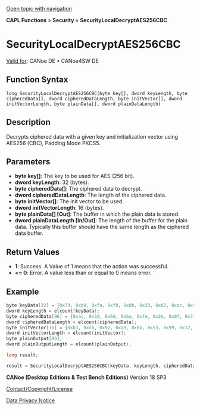 [Open topic with navigation](../../../../../CANoeDEFamily.htm#Topics/CAPLFunctions/Security/Functions/CAPLfunctionSecurityLocalDecryptAES256CBC.md)

**CAPL Functions** » **Security** » **SecurityLocalDecryptAES256CBC**

# SecurityLocalDecryptAES256CBC

[Valid for](../../../Shared/FeatureAvailability.md): CANoe DE • CANoe4SW DE

## Function Syntax

```
long SecurityLocalDecryptAES256CBC(byte key[], dword keyLength, byte cipheredData[], dword cipheredDataLength, byte initVector[], dword initVectorLength, byte plainData[], dword plainDataLength)
```

## Description

Decrypts ciphered data with a given key and initialization vector using AES256 (CBC), Padding Mode PKCS5.

## Parameters

- **byte key[]**: The key to be used for AES (256 bit).
- **dword keyLength**: 32 (bytes).
- **byte cipheredData[]**: The ciphered data to decrypt.
- **dword cipheredDataLength**: The length of the ciphered data.
- **byte initVector[]**: The init vector to be used.
- **dword initVectorLength**: 16 (bytes).
- **byte plainData[] [Out]**: The buffer in which the plain data is stored.
- **dword plainDataLength [In/Out]**: The length of the buffer for the plain data. Typically this buffer should have the same length as the ciphered data buffer.

## Return Values

- **1**: Success. A Value of 1 means that the action was successful.
- **<= 0**: Error. A value less than or equal to 0 means error.

## Example

```c
byte keyData[32] = {0x73, 0xb8, 0xfa, 0xf0, 0x0b, 0x33, 0x02, 0xac, 0x99, 0x85, 0x5c, 0xf6, 0xf9, 0xe9, 0xe4, 0x85, 0x18, 0x69, 0x0a, 0x59, 0x06, 0xa4, 0x86, 0x9d, 0x4d, 0xcf, 0x48, 0xd2, 0x82, 0xfa, 0xae, 0x2a};
dword keyLength = elcount(keyData);
byte cipheredData[96] = {0xac, 0x3d, 0x6d, 0xba, 0xfe, 0x2e, 0x0f, 0x74, 0x06, 0x32, 0xfd, 0x9e, 0x82, 0x0b, 0xf6, 0x04, 0x4c, 0xd5, 0xb1, 0x55, 0x1c, 0xbb, 0x9c, 0xc0, 0x3c, 0x0b, 0x25, 0xc3, 0x9c, 0xcb, 0x7f, 0x33, 0xb8, 0x3a, 0xac, 0xfc, 0xa4, 0x0a, 0x32, 0x65, 0xf2, 0xbb, 0xff, 0x87, 0x91, 0x53, 0x44, 0x8a, 0xca, 0xcb, 0x88, 0xfc, 0xfb, 0x3b, 0xb7, 0xb1, 0x0f, 0xe4, 0x63, 0xa6, 0x8c, 0x01, 0x09, 0xf0, 0x28, 0x38, 0x2e, 0x3e, 0x55, 0x7b, 0x1a, 0xdf, 0x02, 0xed, 0x64, 0x8a, 0xb6, 0xbb, 0x89, 0x5d, 0x74, 0xc8, 0xd8, 0x46, 0x51, 0x0b, 0xf9, 0xcc, 0x08, 0xe2, 0x08, 0x81, 0xc5, 0xe3, 0xe3, 0x96};
dword cipheredDataLength = elcount(cipheredData);
byte initVector[16] = {0xb3, 0xcb, 0x97, 0xa8, 0x0a, 0x53, 0x99, 0x12, 0xb8, 0xc2, 0x1f, 0x45, 0x0d, 0x3b, 0x93, 0x95};
dword initVectorLength = elcount(initVector);
byte plainOutput[96];
dword plainOutputLength = elcount(plainOutput);

long result;

result = SecurityLocalDecryptAES256CBC(keyData, keyLength, cipheredData, cipheredDataLength, initVector, initVectorLength, plainOutput, plainOutputLength);
```

**CANoe (Desktop Editions & Test Bench Editions)** Version 18 SP3

[Contact/Copyright/License](../../../Shared/ContactCopyrightLicense.md)

[Data Privacy Notice](https://www.vector.com/int/en/company/get-info/privacy-policy/)
